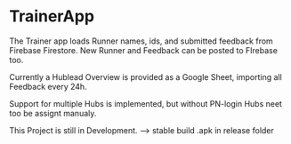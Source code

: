 # TrainerApp

The Trainer app loads Runner names, ids, and submitted feedback from Firebase Firestore.
New Runner and Feedback can be posted to FIrebase too.

Currently a Hublead Overview is provided as a Google Sheet, importing all Feedback every 24h.

Support for multiple Hubs is implemented, but without PN-login Hubs neet too be assignt manualy.

This Project is still in Development.
--> stable build .apk in release folder
